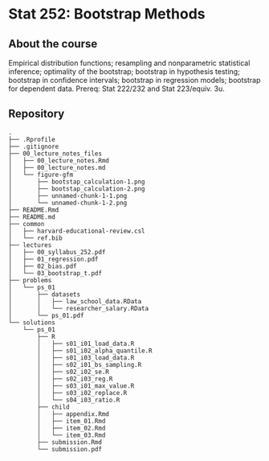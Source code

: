Stat 252: Bootstrap Methods
================

## About the course

Empirical distribution functions; resampling and nonparametric
statistical inference; optimality of the bootstrap; bootstrap in
hypothesis testing; bootstrap in confidence intervals; bootstrap in
regression models; bootstrap for dependent data. Prereq: Stat 222/232
and Stat 223/equiv. 3u.

## Repository

    .
    ├── .Rprofile
    ├── .gitignore
    ├── 00_lecture_notes_files
    │   ├── 00_lecture_notes.Rmd
    │   ├── 00_lecture_notes.md
    │   └── figure-gfm
    │       ├── bootstap_calculation-1.png
    │       ├── bootstap_calculation-2.png
    │       ├── unnamed-chunk-1-1.png
    │       └── unnamed-chunk-1-2.png
    ├── README.Rmd
    ├── README.md
    ├── common
    │   ├── harvard-educational-review.csl
    │   └── ref.bib
    ├── lectures
    │   ├── 00_syllabus_252.pdf
    │   ├── 01_regression.pdf
    │   ├── 02_bias.pdf
    │   └── 03_bootstrap_t.pdf
    ├── problems
    │   └── ps_01
    │       ├── datasets
    │       │   ├── law_school_data.RData
    │       │   └── researcher_salary.RData
    │       └── ps_01.pdf
    └── solutions
        └── ps_01
            ├── R
            │   ├── s01_i01_load_data.R
            │   ├── s01_i02_alpha_quantile.R
            │   ├── s01_i03_load_data.R
            │   ├── s02_i01_bs_sampling.R
            │   ├── s02_i02_se.R
            │   ├── s02_i03_reg.R
            │   ├── s03_i01_max_value.R
            │   ├── s03_i02_replace.R
            │   └── s04_i03_ratio.R
            ├── child
            │   ├── appendix.Rmd
            │   ├── item_01.Rmd
            │   ├── item_02.Rmd
            │   └── item_03.Rmd
            ├── submission.Rmd
            └── submission.pdf
